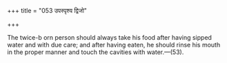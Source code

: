 +++
title = "053 उपस्पृश्य द्विजो"

+++

The twice-b orn person should always take his food after having sipped water and with due care; and after having eaten, he should rinse his mouth in the proper manner and touch the cavities with water.—(53).